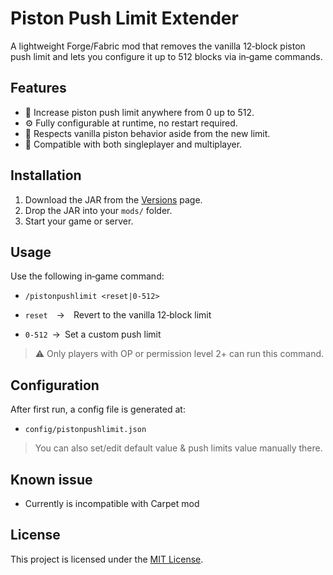 # Piston Push Limit Extender

A lightweight Forge/Fabric mod that removes the vanilla 12‑block piston push limit and lets you configure it up to 512 blocks via in‑game commands.

## Features

- 🚀 Increase piston push limit anywhere from 0 up to 512.
- ⚙️ Fully configurable at runtime, no restart required.
- 🔄 Respects vanilla piston behavior aside from the new limit.
- 🤝 Compatible with both singleplayer and multiplayer.

## Installation

1. Download the JAR from the [Versions](https://modrinth.com/mod/piston-push-limit-extender/versions) page.  
2. Drop the JAR into your `mods/` folder.  
3. Start your game or server.

## Usage

Use the following in‑game command:
- `/pistonpushlimit <reset|0-512>`

- `reset` → Revert to the vanilla 12‑block limit  
- `0-512` → Set a custom push limit

> ⚠️ Only players with OP or permission level 2+ can run this command.

## Configuration

After first run, a config file is generated at:
- `config/pistonpushlimit.json`
  
> You can also set/edit default value & push limits value manually there.

## Known issue
- Currently is incompatible with Carpet mod

## License

This project is licensed under the [MIT License](https://github.com/fann22/Piston-Push-Limit-Extender/blob/main/LICENSE).
